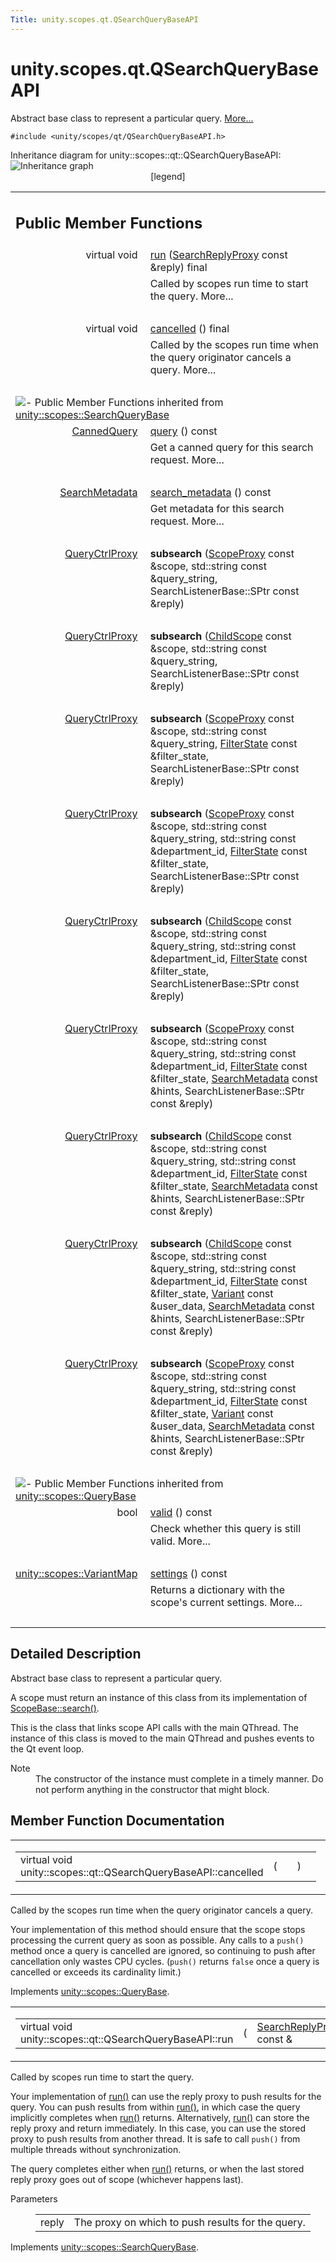 ```yaml
---
Title: unity.scopes.qt.QSearchQueryBaseAPI
---
```


# unity.scopes.qt.QSearchQueryBaseAPI

<p>Abstract base class to represent a particular query.  
<a href="#details">More...</a></p>
<p><code>#include &lt;unity/scopes/qt/QSearchQueryBaseAPI.h&gt;</code></p>
Inheritance diagram for unity::scopes::qt::QSearchQueryBaseAPI:
<img src="https://developer.ubuntu.com/static/devportal_uploaded/63f6b6c2-b6fc-483e-8179-3d60a42c3c4e-../unity.scopes.qt.QSearchQueryBaseAPI/classunity_1_1scopes_1_1qt_1_1_q_search_query_base_a_p_i__inherit__graph.png" border="0" usemap="#unity_1_1scopes_1_1qt_1_1_q_search_query_base_a_p_i_inherit__map" alt="Inheritance graph"/>
<map name="unity_1_1scopes_1_1qt_1_1_q_search_query_base_a_p_i_inherit__map" id="unity_1_1scopes_1_1qt_1_1_q_search_query_base_a_p_i_inherit__map">
<area shape="rect" id="node3" href="https://developer.ubuntu.com../classunity_1_1scopes_1_1_search_query_base.html" title="Abstract base class to represent a particular query. " alt="" coords="103,80,331,107"/><area shape="rect" id="node4" href="https://developer.ubuntu.com../classunity_1_1scopes_1_1_query_base.html" title="Abstract server&#45;side base interface for a query that is executed inside a scope. " alt="" coords="125,5,308,32"/></map>
<center><span class="legend">[legend]</span></center>
<table class="memberdecls">
<tr class="heading"><td colspan="2"><h2 class="groupheader">
Public Member Functions</h2></td></tr>
<tr class="memitem:ade9ee7a415d8fcfc4f2391dae8bb37fb"><td class="memItemLeft" align="right" valign="top">virtual void&#160;</td><td class="memItemRight" valign="bottom"><a class="el" href="#ade9ee7a415d8fcfc4f2391dae8bb37fb">run</a> (<a class="el" href="unity.scopes.md#a9cd604d9b842ac3b2b8636c2165dec1f">SearchReplyProxy</a> const &amp;reply) final</td></tr>
<tr class="memdesc:ade9ee7a415d8fcfc4f2391dae8bb37fb"><td class="mdescLeft">&#160;</td><td class="mdescRight">Called by scopes run time to start the query.  More...<br /></td></tr>
<tr class="separator:ade9ee7a415d8fcfc4f2391dae8bb37fb"><td class="memSeparator" colspan="2">&#160;</td></tr>
<tr class="memitem:a81a9ed98e8b092e4cd48aed63bb49f1a"><td class="memItemLeft" align="right" valign="top">virtual void&#160;</td><td class="memItemRight" valign="bottom"><a class="el" href="#a81a9ed98e8b092e4cd48aed63bb49f1a">cancelled</a> () final</td></tr>
<tr class="memdesc:a81a9ed98e8b092e4cd48aed63bb49f1a"><td class="mdescLeft">&#160;</td><td class="mdescRight">Called by the scopes run time when the query originator cancels a query.  More...<br /></td></tr>
<tr class="separator:a81a9ed98e8b092e4cd48aed63bb49f1a"><td class="memSeparator" colspan="2">&#160;</td></tr>
<tr class="inherit_header pub_methods_classunity_1_1scopes_1_1_search_query_base"><td colspan="2" onclick="javascript:toggleInherit('pub_methods_classunity_1_1scopes_1_1_search_query_base')"><img src="https://developer.ubuntu.com/static/devportal_uploaded/0c784e4b-bc3b-47b6-a570-f1312d4441fa-../unity.scopes.qt.QSearchQueryBaseAPI/closed.png" alt="-"/>&#160;Public Member Functions inherited from <a class="el" href="unity.scopes.SearchQueryBase.md">unity::scopes::SearchQueryBase</a></td></tr>
<tr class="memitem:a40d6b29a54d2fbd68870ffe38cab740f inherit pub_methods_classunity_1_1scopes_1_1_search_query_base"><td class="memItemLeft" align="right" valign="top"><a class="el" href="unity.scopes.CannedQuery.md">CannedQuery</a>&#160;</td><td class="memItemRight" valign="bottom"><a class="el" href="unity.scopes.SearchQueryBase.md#a40d6b29a54d2fbd68870ffe38cab740f">query</a> () const </td></tr>
<tr class="memdesc:a40d6b29a54d2fbd68870ffe38cab740f inherit pub_methods_classunity_1_1scopes_1_1_search_query_base"><td class="mdescLeft">&#160;</td><td class="mdescRight">Get a canned query for this search request.  More...<br /></td></tr>
<tr class="separator:a40d6b29a54d2fbd68870ffe38cab740f inherit pub_methods_classunity_1_1scopes_1_1_search_query_base"><td class="memSeparator" colspan="2">&#160;</td></tr>
<tr class="memitem:a5ede5797f5ea09eaf1cf6a14d03bfe1f inherit pub_methods_classunity_1_1scopes_1_1_search_query_base"><td class="memItemLeft" align="right" valign="top"><a class="el" href="unity.scopes.SearchMetadata.md">SearchMetadata</a>&#160;</td><td class="memItemRight" valign="bottom"><a class="el" href="unity.scopes.SearchQueryBase.md#a5ede5797f5ea09eaf1cf6a14d03bfe1f">search_metadata</a> () const </td></tr>
<tr class="memdesc:a5ede5797f5ea09eaf1cf6a14d03bfe1f inherit pub_methods_classunity_1_1scopes_1_1_search_query_base"><td class="mdescLeft">&#160;</td><td class="mdescRight">Get metadata for this search request.  More...<br /></td></tr>
<tr class="separator:a5ede5797f5ea09eaf1cf6a14d03bfe1f inherit pub_methods_classunity_1_1scopes_1_1_search_query_base"><td class="memSeparator" colspan="2">&#160;</td></tr>
<tr class="memitem:a6de6966cb4bf06fb55e94d6d7cfad3ce inherit pub_methods_classunity_1_1scopes_1_1_search_query_base"><td class="memItemLeft" align="right" valign="top">
<a class="el" href="unity.scopes.md#a35e73cba26e0db0b36ffa0283a7d55dd">QueryCtrlProxy</a>&#160;</td><td class="memItemRight" valign="bottom"><b>subsearch</b> (<a class="el" href="unity.scopes.md#a94db15da410f8419e4da711db842aaae">ScopeProxy</a> const &amp;scope, std::string const &amp;query_string, SearchListenerBase::SPtr const &amp;reply)</td></tr>
<tr class="separator:a6de6966cb4bf06fb55e94d6d7cfad3ce inherit pub_methods_classunity_1_1scopes_1_1_search_query_base"><td class="memSeparator" colspan="2">&#160;</td></tr>
<tr class="memitem:a8402191af67bc3122bef9c97c74c5ca9 inherit pub_methods_classunity_1_1scopes_1_1_search_query_base"><td class="memItemLeft" align="right" valign="top">
<a class="el" href="unity.scopes.md#a35e73cba26e0db0b36ffa0283a7d55dd">QueryCtrlProxy</a>&#160;</td><td class="memItemRight" valign="bottom"><b>subsearch</b> (<a class="el" href="unity.scopes.ChildScope.md">ChildScope</a> const &amp;scope, std::string const &amp;query_string, SearchListenerBase::SPtr const &amp;reply)</td></tr>
<tr class="separator:a8402191af67bc3122bef9c97c74c5ca9 inherit pub_methods_classunity_1_1scopes_1_1_search_query_base"><td class="memSeparator" colspan="2">&#160;</td></tr>
<tr class="memitem:a618c74e409b087fe4d5312c0f7605efa inherit pub_methods_classunity_1_1scopes_1_1_search_query_base"><td class="memItemLeft" align="right" valign="top">
<a class="el" href="unity.scopes.md#a35e73cba26e0db0b36ffa0283a7d55dd">QueryCtrlProxy</a>&#160;</td><td class="memItemRight" valign="bottom"><b>subsearch</b> (<a class="el" href="unity.scopes.md#a94db15da410f8419e4da711db842aaae">ScopeProxy</a> const &amp;scope, std::string const &amp;query_string, <a class="el" href="unity.scopes.FilterState.md">FilterState</a> const &amp;filter_state, SearchListenerBase::SPtr const &amp;reply)</td></tr>
<tr class="separator:a618c74e409b087fe4d5312c0f7605efa inherit pub_methods_classunity_1_1scopes_1_1_search_query_base"><td class="memSeparator" colspan="2">&#160;</td></tr>
<tr class="memitem:abe30d8b9683b2fa77bb538a01c9a5ce6 inherit pub_methods_classunity_1_1scopes_1_1_search_query_base"><td class="memItemLeft" align="right" valign="top">
<a class="el" href="unity.scopes.md#a35e73cba26e0db0b36ffa0283a7d55dd">QueryCtrlProxy</a>&#160;</td><td class="memItemRight" valign="bottom"><b>subsearch</b> (<a class="el" href="unity.scopes.md#a94db15da410f8419e4da711db842aaae">ScopeProxy</a> const &amp;scope, std::string const &amp;query_string, std::string const &amp;department_id, <a class="el" href="unity.scopes.FilterState.md">FilterState</a> const &amp;filter_state, SearchListenerBase::SPtr const &amp;reply)</td></tr>
<tr class="separator:abe30d8b9683b2fa77bb538a01c9a5ce6 inherit pub_methods_classunity_1_1scopes_1_1_search_query_base"><td class="memSeparator" colspan="2">&#160;</td></tr>
<tr class="memitem:ab48cedeedaf43c158f0b995386d9bf10 inherit pub_methods_classunity_1_1scopes_1_1_search_query_base"><td class="memItemLeft" align="right" valign="top">
<a class="el" href="unity.scopes.md#a35e73cba26e0db0b36ffa0283a7d55dd">QueryCtrlProxy</a>&#160;</td><td class="memItemRight" valign="bottom"><b>subsearch</b> (<a class="el" href="unity.scopes.ChildScope.md">ChildScope</a> const &amp;scope, std::string const &amp;query_string, std::string const &amp;department_id, <a class="el" href="unity.scopes.FilterState.md">FilterState</a> const &amp;filter_state, SearchListenerBase::SPtr const &amp;reply)</td></tr>
<tr class="separator:ab48cedeedaf43c158f0b995386d9bf10 inherit pub_methods_classunity_1_1scopes_1_1_search_query_base"><td class="memSeparator" colspan="2">&#160;</td></tr>
<tr class="memitem:a0c33fc1501779d8e5a93480f5229e40f inherit pub_methods_classunity_1_1scopes_1_1_search_query_base"><td class="memItemLeft" align="right" valign="top">
<a class="el" href="unity.scopes.md#a35e73cba26e0db0b36ffa0283a7d55dd">QueryCtrlProxy</a>&#160;</td><td class="memItemRight" valign="bottom"><b>subsearch</b> (<a class="el" href="unity.scopes.md#a94db15da410f8419e4da711db842aaae">ScopeProxy</a> const &amp;scope, std::string const &amp;query_string, std::string const &amp;department_id, <a class="el" href="unity.scopes.FilterState.md">FilterState</a> const &amp;filter_state, <a class="el" href="unity.scopes.SearchMetadata.md">SearchMetadata</a> const &amp;hints, SearchListenerBase::SPtr const &amp;reply)</td></tr>
<tr class="separator:a0c33fc1501779d8e5a93480f5229e40f inherit pub_methods_classunity_1_1scopes_1_1_search_query_base"><td class="memSeparator" colspan="2">&#160;</td></tr>
<tr class="memitem:af13141a11f9a878bf44d05d66f8235bb inherit pub_methods_classunity_1_1scopes_1_1_search_query_base"><td class="memItemLeft" align="right" valign="top">
<a class="el" href="unity.scopes.md#a35e73cba26e0db0b36ffa0283a7d55dd">QueryCtrlProxy</a>&#160;</td><td class="memItemRight" valign="bottom"><b>subsearch</b> (<a class="el" href="unity.scopes.ChildScope.md">ChildScope</a> const &amp;scope, std::string const &amp;query_string, std::string const &amp;department_id, <a class="el" href="unity.scopes.FilterState.md">FilterState</a> const &amp;filter_state, <a class="el" href="unity.scopes.SearchMetadata.md">SearchMetadata</a> const &amp;hints, SearchListenerBase::SPtr const &amp;reply)</td></tr>
<tr class="separator:af13141a11f9a878bf44d05d66f8235bb inherit pub_methods_classunity_1_1scopes_1_1_search_query_base"><td class="memSeparator" colspan="2">&#160;</td></tr>
<tr class="memitem:af88efbb2b614e70bc1c9e17f1e15517f inherit pub_methods_classunity_1_1scopes_1_1_search_query_base"><td class="memItemLeft" align="right" valign="top">
<a class="el" href="unity.scopes.md#a35e73cba26e0db0b36ffa0283a7d55dd">QueryCtrlProxy</a>&#160;</td><td class="memItemRight" valign="bottom"><b>subsearch</b> (<a class="el" href="unity.scopes.ChildScope.md">ChildScope</a> const &amp;scope, std::string const &amp;query_string, std::string const &amp;department_id, <a class="el" href="unity.scopes.FilterState.md">FilterState</a> const &amp;filter_state, <a class="el" href="unity.scopes.Variant.md">Variant</a> const &amp;user_data, <a class="el" href="unity.scopes.SearchMetadata.md">SearchMetadata</a> const &amp;hints, SearchListenerBase::SPtr const &amp;reply)</td></tr>
<tr class="separator:af88efbb2b614e70bc1c9e17f1e15517f inherit pub_methods_classunity_1_1scopes_1_1_search_query_base"><td class="memSeparator" colspan="2">&#160;</td></tr>
<tr class="memitem:a9821168cf48dd1548db3b258d6d8cba3 inherit pub_methods_classunity_1_1scopes_1_1_search_query_base"><td class="memItemLeft" align="right" valign="top">
<a class="el" href="unity.scopes.md#a35e73cba26e0db0b36ffa0283a7d55dd">QueryCtrlProxy</a>&#160;</td><td class="memItemRight" valign="bottom"><b>subsearch</b> (<a class="el" href="unity.scopes.md#a94db15da410f8419e4da711db842aaae">ScopeProxy</a> const &amp;scope, std::string const &amp;query_string, std::string const &amp;department_id, <a class="el" href="unity.scopes.FilterState.md">FilterState</a> const &amp;filter_state, <a class="el" href="unity.scopes.Variant.md">Variant</a> const &amp;user_data, <a class="el" href="unity.scopes.SearchMetadata.md">SearchMetadata</a> const &amp;hints, SearchListenerBase::SPtr const &amp;reply)</td></tr>
<tr class="separator:a9821168cf48dd1548db3b258d6d8cba3 inherit pub_methods_classunity_1_1scopes_1_1_search_query_base"><td class="memSeparator" colspan="2">&#160;</td></tr>
<tr class="inherit_header pub_methods_classunity_1_1scopes_1_1_query_base"><td colspan="2" onclick="javascript:toggleInherit('pub_methods_classunity_1_1scopes_1_1_query_base')"><img src="https://developer.ubuntu.com/static/devportal_uploaded/48f91953-2db0-40b8-b707-877c1a4f662e-../unity.scopes.qt.QSearchQueryBaseAPI/closed.png" alt="-"/>&#160;Public Member Functions inherited from <a class="el" href="unity.scopes.QueryBase.md">unity::scopes::QueryBase</a></td></tr>
<tr class="memitem:a095e61eabe2042eeea5c4df1a444d7d4 inherit pub_methods_classunity_1_1scopes_1_1_query_base"><td class="memItemLeft" align="right" valign="top">bool&#160;</td><td class="memItemRight" valign="bottom"><a class="el" href="unity.scopes.QueryBase.md#a095e61eabe2042eeea5c4df1a444d7d4">valid</a> () const </td></tr>
<tr class="memdesc:a095e61eabe2042eeea5c4df1a444d7d4 inherit pub_methods_classunity_1_1scopes_1_1_query_base"><td class="mdescLeft">&#160;</td><td class="mdescRight">Check whether this query is still valid.  More...<br /></td></tr>
<tr class="separator:a095e61eabe2042eeea5c4df1a444d7d4 inherit pub_methods_classunity_1_1scopes_1_1_query_base"><td class="memSeparator" colspan="2">&#160;</td></tr>
<tr class="memitem:ab6a25ba587387a7f490b8b5a081e9ed6 inherit pub_methods_classunity_1_1scopes_1_1_query_base"><td class="memItemLeft" align="right" valign="top"><a class="el" href="unity.scopes.md#ad5d8ccfa11a327fca6f3e4cee11f4c10">unity::scopes::VariantMap</a>&#160;</td><td class="memItemRight" valign="bottom"><a class="el" href="unity.scopes.QueryBase.md#ab6a25ba587387a7f490b8b5a081e9ed6">settings</a> () const </td></tr>
<tr class="memdesc:ab6a25ba587387a7f490b8b5a081e9ed6 inherit pub_methods_classunity_1_1scopes_1_1_query_base"><td class="mdescLeft">&#160;</td><td class="mdescRight">Returns a dictionary with the scope's current settings.  More...<br /></td></tr>
<tr class="separator:ab6a25ba587387a7f490b8b5a081e9ed6 inherit pub_methods_classunity_1_1scopes_1_1_query_base"><td class="memSeparator" colspan="2">&#160;</td></tr>
</table>
<a name="details" id="details"></a><h2 class="groupheader">Detailed Description</h2>
<p>Abstract base class to represent a particular query. </p>
<p>A scope must return an instance of this class from its implementation of <a class="el" href="unity.scopes.ScopeBase.md#a0e4969ff26dc1d396d74c56d896fd564" title="Called by the scopes runtime when a scope needs to instantiate a query. ">ScopeBase::search()</a>.</p>
<p>This is the class that links scope API calls with the main QThread. The instance of this class is moved to the main QThread and pushes events to the Qt event loop.</p>
<dl class="section note"><dt>Note</dt><dd>The constructor of the instance must complete in a timely manner. Do not perform anything in the constructor that might block. </dd></dl>
<h2 class="groupheader">Member Function Documentation</h2>
<table class="mlabels">
<tr>
<td class="mlabels-left">
<table class="memname">
<tr>
<td class="memname">virtual void unity::scopes::qt::QSearchQueryBaseAPI::cancelled </td>
<td>(</td>
<td class="paramname"></td><td>)</td>
<td></td>
</tr>
</table>
</td>
<td class="mlabels-right">
<span class="mlabels"><span class="mlabel">final</span><span class="mlabel">virtual</span></span>  </td>
</tr>
</table>
<p>Called by the scopes run time when the query originator cancels a query. </p>
<p>Your implementation of this method should ensure that the scope stops processing the current query as soon as possible. Any calls to a <code>push()</code> method once a query is cancelled are ignored, so continuing to push after cancellation only wastes CPU cycles. (<code>push()</code> returns <code>false</code> once a query is cancelled or exceeds its cardinality limit.) </p>
<p>Implements <a class="el" href="unity.scopes.QueryBase.md#a596b19dbfd6efe96b834be75a9b64c68">unity::scopes::QueryBase</a>.</p>
<table class="mlabels">
<tr>
<td class="mlabels-left">
<table class="memname">
<tr>
<td class="memname">virtual void unity::scopes::qt::QSearchQueryBaseAPI::run </td>
<td>(</td>
<td class="paramtype"><a class="el" href="unity.scopes.md#a9cd604d9b842ac3b2b8636c2165dec1f">SearchReplyProxy</a> const &amp;&#160;</td>
<td class="paramname"><em>reply</em></td><td>)</td>
<td></td>
</tr>
</table>
</td>
<td class="mlabels-right">
<span class="mlabels"><span class="mlabel">final</span><span class="mlabel">virtual</span></span>  </td>
</tr>
</table>
<p>Called by scopes run time to start the query. </p>
<p>Your implementation of <a class="el" href="#ade9ee7a415d8fcfc4f2391dae8bb37fb" title="Called by scopes run time to start the query. ">run()</a> can use the reply proxy to push results for the query. You can push results from within <a class="el" href="#ade9ee7a415d8fcfc4f2391dae8bb37fb" title="Called by scopes run time to start the query. ">run()</a>, in which case the query implicitly completes when <a class="el" href="#ade9ee7a415d8fcfc4f2391dae8bb37fb" title="Called by scopes run time to start the query. ">run()</a> returns. Alternatively, <a class="el" href="#ade9ee7a415d8fcfc4f2391dae8bb37fb" title="Called by scopes run time to start the query. ">run()</a> can store the reply proxy and return immediately. In this case, you can use the stored proxy to push results from another thread. It is safe to call <code>push()</code> from multiple threads without synchronization.</p>
<p>The query completes either when <a class="el" href="#ade9ee7a415d8fcfc4f2391dae8bb37fb" title="Called by scopes run time to start the query. ">run()</a> returns, or when the last stored reply proxy goes out of scope (whichever happens last).</p>
<dl class="params"><dt>Parameters</dt><dd>
<table class="params">
<tr><td class="paramname">reply</td><td>The proxy on which to push results for the query. </td></tr>
</table>
</dd>
</dl>
<p>Implements <a class="el" href="unity.scopes.SearchQueryBase.md#afc4f15b2266838d7da75b05ea37d504b">unity::scopes::SearchQueryBase</a>.</p>
